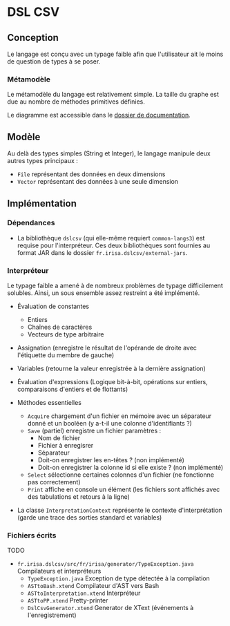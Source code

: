# DSL CSV

## Conception

Le langage est conçu avec un typage faible afin que l'utilisateur ait le moins de question de types à se poser.

### Métamodèle

Le métamodèle du langage est relativement simple. La taille du graphe est due au nombre de méthodes primitives définies.

Le diagramme est accessible dans le [dossier de documentation](doc/dslCsv%20class%20diagram.svg).

## Modèle

Au delà des types simples (String et Integer), le langage manipule deux autres types principaux :

* `File` représentant des données en deux dimensions
* `Vector` représentant des données à une seule dimension

## Implémentation

### Dépendances

* La bibliothèque `dslcsv` (qui elle-même requiert `common-langs3`) est requise pour l'interpréteur. Ces deux bibliothèques sont fournies au format JAR dans le dossier `fr.irisa.dslcsv/external-jars`.

### Interpréteur

Le typage faible a amené à de nombreux problèmes de typage difficilement solubles. Ainsi, un sous ensemble assez restreint a été implémenté.

* Évaluation de constantes
    * Entiers
    * Chaînes de caractères
    * Vecteurs de type arbitraire
* Assignation (enregistre le résultat de l'opérande de droite avec l'étiquette du membre de gauche)
* Variables (retourne la valeur enregistrée à la dernière assignation)
* Évaluation d'expressions (Logique bit-à-bit, opérations sur entiers, comparaisons d'entiers et de flottants)
* Méthodes essentielles
    * `Acquire` chargement d'un fichier en mémoire avec un séparateur donné et un booléen (y a-t-il une colonne d'identifiants ?)
    * `Save` (partiel) enregistre un fichier paramètres :
        * Nom de fichier
        * Fichier à enregisrer
        * Séparateur
        * Doit-on enregistrer les en-têtes ? (non implémenté)
        * Doit-on enregistrer la colonne id si elle existe ? (non implémenté)
    * `Select` sélectionne certaines colonnes d'un fichier (ne fonctionne pas correctement)
    * `Print` affiche en console un élément (les fichiers sont affichés avec des tabulations et retours à la ligne)


* La classe `InterpretationContext` représente le contexte d'interprétation (garde une trace des sorties standard et variables)

### Fichiers écrits

TODO

* `fr.irisa.dslcsv/src/fr/irisa/generator/TypeException.java` Compilateurs et interpréteurs
    * `TypeException.java` Exception de type détectée à la compilation
    * `ASTtoBash.xtend` Compilateur d'AST vers Bash
    * `ASTtoInterpretation.xtend` Interpréteur
    * `ASTtoPP.xtend` Pretty-printer
    * `DslCsvGenerator.xtend` Generator de XText (événements à l'enregistrement)




